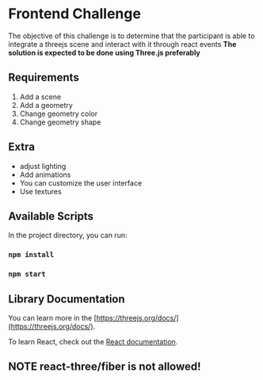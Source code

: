# Frontend Challenge

The objective of this challenge is to determine that the participant is able to integrate
a threejs scene and interact with it through react events **The solution is expected to be done using Three.js preferably**

## Requirements
1) Add a scene
2) Add a geometry
3) Change geometry color
4) Change geometry shape

## Extra
- adjust lighting
- Add animations
- You can customize the user interface
- Use textures

## Available Scripts

In the project directory, you can run:

### `npm install`
### `npm start`

## Library Documentation

You can learn more in the [https://threejs.org/docs/](https://threejs.org/docs/).

To learn React, check out the [React documentation](https://reactjs.org/).


## NOTE react-three/fiber is not allowed!
